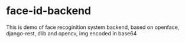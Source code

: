 # face-id-backend
This is demo of face recoginition system backend,  based on openface, django-rest, dlib and opencv, img encoded in base64
